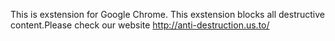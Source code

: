 This is exstension for Google Chrome. This exstension blocks all destructive content.Please check our website http://anti-destruction.us.to/
